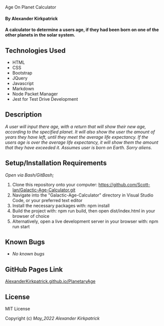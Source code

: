 Age On Planet Calculator

#### By **Alexander Kirkpatrick**

#### A calculator to determine a users age, if they had been born on one of the other planets in the solar system.

## Technologies Used

* HTML
* CSS
* Bootstrap
* JQuery
* Javascript
* Markdown
* Node Packet Manager
* Jest for Test Drive Development


## Description

_A user will input there age, with a return that will show their new age, according to the specified planet. It will also show the user the amount of years they have left, until they meet the average life expectancy. If the users age is over the average life expectancy, it will show them the amount that they have exceeded it. Assumes user is born on Earth. Sorry aliens._

## Setup/Installation Requirements

_Open via Bash/GitBash;_
1. Clone this repository onto your computer: https://github.com/Scott-Ian/Galactic-Age-Calculator.git
2. Navigate into the "Galactic-Age-Calculator" directory in Visual Studio Code, or your preferred text editor
3. Install the necessary packages with: npm install
4. Build the project with: npm run build, then open dist/index.html in your browser of choice
5. Alternatively, open a live development server in your browser with: npm run start


## Known Bugs

* _No known bugs_

## GitHub Pages Link

[AlexanderKirkpatrick.github.io/PlanetaryAge](https://alexanderkirkpatrick.github.io/PlanteryAge/)

## License

MIT License

Copyright (c) _May_2022_ _Alexander Kirkpatrick_